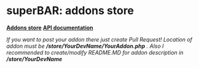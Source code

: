 # superBAR: addons store

[**Addons store**](https://github.com/FaigerSYS/superBAR-addons-store/tree/master/store)
[**API documentation**](https://github.com/FaigerSYS/superBAR-addons-store/wiki)

_If you want to post your addon there just create Pull Request! Location of addon must be **/store/YourDevName/YourAddon.php** . Also I recommended to create/modify README.MD for addon description in **/store/YourDevName**_
